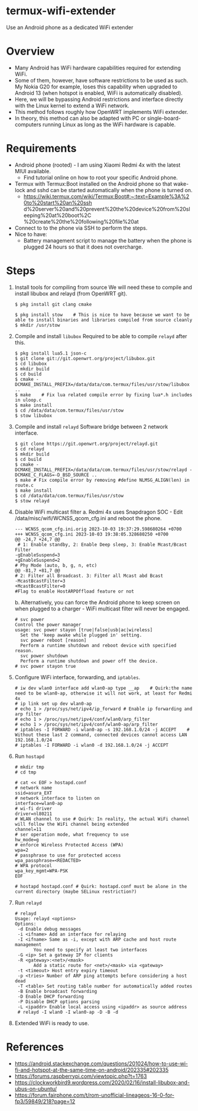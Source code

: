 # termux-wifi-extender
Use an Android phone as a dedicated WiFi extender

# Overview
* Many Android has WiFi hardware capabilities required for extending WiFi.
* Some of them, however, have software restrictions to be used as such. My
Nokia G20 for example, loses this capability when upgraded to Android 13
(when hotspot is enabled, WiFi is automatically disabled).
* Here, we will be bypassing Android restrictions and interface
directly with the Linux kernel to extend a WiFi network.
* This method follows roughly how OpenWRT implements WiFi extender.
* In theory, this method can also be adapted with PC or single-board-computers
running Linux as long as the WiFi hardware is capable.

# Requirements
* Android phone (rooted) - I am using Xiaomi Redmi 4x with the latest MIUI
available.
  * Find tutorial online on how to root your specific Android phone.
* Termux with Termux:Boot installed on the Android phone so that wake-lock
and sshd can be started automatically when the phone is turned on.
  * https://wiki.termux.com/wiki/Termux:Boot#:~:text=Example%3A%20to%20start%20an%20ssh
d%20server%20and%20prevent%20the%20device%20from%20sleeping%20at%20boot%2C
%20create%20the%20following%20file%20at
* Connect to to the phone via SSH to perform the steps.
* Nice to have:
  * Battery management script to manage the battery when the phone is plugged 24 hours so that it does not overcharge.

# Steps
1. Install tools for compiling from source
   We will need these to compile and install libubox and relayd (from OpenWRT
git).
   ```shell
   $ pkg install git clang cmake
   
   $ pkg install stow    # This is nice to have because we want to be able to install binaries and libraries compiled from source cleanly
   $ mkdir /usr/stow
   ```
2. Compile and install `libubox`
   Required to be able to compile `relayd` after this.
   ```shell
   $ pkg install lua5.1 json-c
   $ git clone git://git.openwrt.org/project/libubox.git
   $ cd libubox
   $ mkdir build
   $ cd build
   $ cmake -DCMAKE_INSTALL_PREFIX=/data/data/com.termux/files/usr/stow/libubox ..
   $ make    # Fix lua related compile error by fixing lua*.h includes in uloop.c
   $ make install
   $ cd /data/data/com.termux/files/usr/stow
   $ stow libubox
   ```
3. Compile and install `relayd`
   Software bridge between 2 network interface.
   ```shell
   $ git clone https://git.openwrt.org/project/relayd.git
   $ cd relayd
   $ mkdir build
   $ cd build
   $ cmake -DCMAKE_INSTALL_PREFIX=/data/data/com.termux/files/usr/stow/relayd -DCMAKE_C_FLAGS=-D_BSD_SOURCE ..
   $ make # Fix compile error by removing #define NLMSG_ALIGN(len) in route.c
   $ make install
   $ cd /data/data/com.termux/files/usr/stow
   $ stow relayd
   ```
4. Disable WiFi multicast filter
   a. Redmi 4x uses Snapdragon SOC - Edit /data/misc/wifi/WCNSS_qcom_cfg.ini and reboot the phone.
      ```
      --- WCNSS_qcom_cfg.ini.orig 2023-10-03 19:37:29.598680264 +0700
      +++ WCNSS_qcom_cfg.ini 2023-10-03 19:38:05.328680250 +0700
      @@ -24,7 +24,7 @@
       # 1: Enable standby, 2: Enable Deep sleep, 3: Enable Mcast/Bcast Filter
      -gEnableSuspend=3
      +gEnableSuspend=2
      # Phy Mode (auto, b, g, n, etc)
      @@ -81,7 +81,7 @@
      # 2: Filter all Broadcast. 3: Filter all Mcast abd Bcast
      -McastBcastFilter=3
      +McastBcastFilter=0
      #Flag to enable HostARPOffload feature or not
      ```
   b. Alternatively, you can force the Android phone to keep screen on when plugged to a charger - WiFi multicast filter will never be engaged.
      ```shell
      # svc power
      Control the power manager
      usage: svc power stayon [true|false|usb|ac|wireless]
        Set the 'keep awake while plugged in' setting.
        svc power reboot [reason]
        Perform a runtime shutdown and reboot device with specified reason.
        svc power shutdown
        Perform a runtime shutdown and power off the device.
      # svc power stayon true
      ```
6. Configure WiFi interface, forwarding, and `iptables`.
   ```shell
   # iw dev wlan0 interface add wlan0-ap type __ap    # Quirk:the name need to be wlan0-ap, otherwise it will not work, at least for Redmi 4x
   # ip link set up dev wlan0-ap
   # echo 1 > /proc/sys/net/ipv4/ip_forward # Enable ip forwarding and arp filter
   # echo 1 > /proc/sys/net/ipv4/conf/wlan0/arp_filter
   # echo 1 > /proc/sys/net/ipv4/conf/wlan0-ap/arp_filter
   # iptables -I FORWARD -i wlan0-ap -s 192.168.1.0/24 -j ACCEPT    # Without these last 2 command, connected devices cannot access LAN 192.168.1.0/24
   # iptables -I FORWARD -i wlan0 -d 192.168.1.0/24 -j ACCEPT
   ```
7. Run `hostapd`
   ```shell
   # mkdir tmp
   # cd tmp
   
   # cat << EOF > hostapd.conf
   # network name
   ssid=asura_EXT
   # network interface to listen on
   interface=wlan0-ap
   # wi-fi driver
   driver=nl80211
   # WLAN channel to use # Quirk: In reality, the actual WiFi channel will follow the WiFi channel being extended
   channel=11
   # ser operation mode, what frequency to use
   hw_mode=g
   # enforce Wireless Protected Access (WPA)
   wpa=2
   # passphrase to use for protected access
   wpa_passphrase=<REDACTED>
   # WPA protocol
   wpa_key_mgmt=WPA-PSK
   EOF
   
   # hostapd hostapd.conf # Quirk: hostapd.conf must be alone in the current directory (maybe SELinux restriction?)
   ```
8. Run `relayd`
   ```shell
   # relayd
   Usage: relayd <options>
   Options:
    -d Enable debug messages
    -i <ifname> Add an interface for relaying
    -I <ifname> Same as -i, except with ARP cache and host route management
          You need to specify at least two interfaces
    -G <ip> Set a gateway IP for clients
    -R <gateway>:<net>/<mask>
          Add a static route for <net>/<mask> via <gateway>
    -t <timeout> Host entry expiry timeout
    -p <tries> Number of ARP ping attempts before considering a host dead
    -T <table> Set routing table number for automatically added routes
    -B Enable broadcast forwarding
    -D Enable DHCP forwarding
    -P Disable DHCP options parsing
    -L <ipaddr> Enable local access using <ipaddr> as source address
    # relayd -I wlan0 -I wlan0-ap -D -B -d
   ```
9. Extended WiFi is ready to use.

# References
* https://android.stackexchange.com/questions/201024/how-to-use-wi-fi-and-hotspot-at-the-same-time-on-android/202335#202335
* https://forums.raspberrypi.com/viewtopic.php?t=1763
* https://clockworkbird9.wordpress.com/2020/02/16/install-libubox-and-ubus-on-ubuntu/
* https://forum.fairphone.com/t/rom-unofficial-lineageos-16-0-for-fp3/59849/218?page=12
